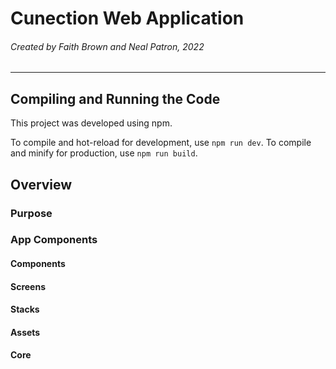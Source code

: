 # Cunection Web Application
###### Created by Faith Brown and Neal Patron, 2022
---

## Compiling and Running the Code
This project was developed using npm. 

To compile and hot-reload for development, use `npm run dev`. 
To compile and minify for production, use `npm run build`.

## Overview
### Purpose

### App Components
#### Components
#### Screens

#### Stacks

#### Assets

#### Core